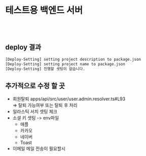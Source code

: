 
# 테스트용 백엔드 서버
<br />
<br />

## deploy 결과
``` bash
[Deploy-Setting] setting project description to package.json 
[Deploy-Setting] setting project name to package.json 
[Deploy-Setting] 진행할 셋팅이 없습니다. 
```
## 추가적으로 수정 할 곳
- 회원탈퇴
apps/api/src/user/user.admin.resolver.ts#L93  
=> 탈퇴 가능여부 또는 탈퇴 후 처리
- 일라스틱 서치 셋팅 체크
- 소셜 키 셋팅 -> env파일
    - 애플
    - 카카오
    - 네이버
    - Toast
- 이메일
메일 전송이 필요할시      
